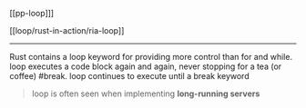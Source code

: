 [[pp-loop]]]

[[loop/rust-in-action/ria-loop]]

---

Rust contains a loop keyword for providing more control than for and while. loop executes a code block again and again, never stopping for a tea (or coffee) #break. loop continues to execute until a break keyword 

> loop is often seen when implementing **long-running servers**
